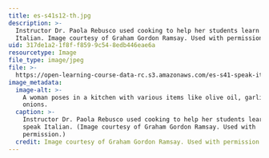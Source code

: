 ```yaml
---
title: es-s41s12-th.jpg
description: >-
  Instructor Dr. Paola Rebusco used cooking to help her students learn to speak
  Italian. Image courtesy of Graham Gordon Ramsay. Used with permission.
uid: 317de1a2-1f8f-f859-9c54-8edb446eae6a
resourcetype: Image
file_type: image/jpeg
file: >-
  https://open-learning-course-data-rc.s3.amazonaws.com/es-s41-speak-italian-with-your-mouth-full-spring-2012/317de1a21f8ff8599c548edb446eae6a_es-s41s12-th.jpg
image_metadata:
  image-alt: >-
    A woman poses in a kitchen with various items like olive oil, garlic and
    onions.
  caption: >-
    Instructor Dr. Paola Rebusco used cooking to help her students learn to
    speak Italian. (Image courtesy of Graham Gordon Ramsay. Used with
    permission.)
  credit: Image courtesy of Graham Gordon Ramsay. Used with permission.
---
```

